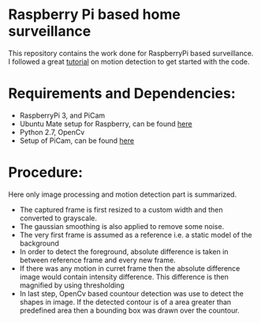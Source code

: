 # Raspberry Pi based home surveillance

This repository contains the work done for RaspberryPi based surveillance. I followed a great [tutorial](https://www.pyimagesearch.com/2015/05/25/basic-motion-detection-and-tracking-with-python-and-opencv/) on motion detection
to get started with the code.

# Requirements and Dependencies:

* RaspberryPi 3, and PiCam
* Ubuntu Mate setup for Raspberry, can be found [here](https://linuxhint.com/install_ubuntu_mate_raspberry_pi/)
* Python 2.7, OpenCv
* Setup of PiCam, can be found [here](https://thepihut.com/blogs/raspberry-pi-tutorials/16021420-how-to-install-use-the-raspberry-pi-camera)

# Procedure:

Here only image processing and motion detection part is summarized.

* The captured frame is first resized to a custom width and then converted to grayscale.
* The gaussian smoothing is also applied to remove some noise. 
* The very first frame is assumed as a reference i.e. a static model of the background
* In order to detect the foreground, absolute difference is taken in between reference frame and every new frame.
* If there was any motion in curret frame then the absolute difference image would contain intensity difference. This difference is then magnified by using thresholding
* In last step, OpenCv based countour detection was use to detect the shapes in image. If the detected contour is of a area greater than predefined area then a 
bounding box was drawn over the countour. 